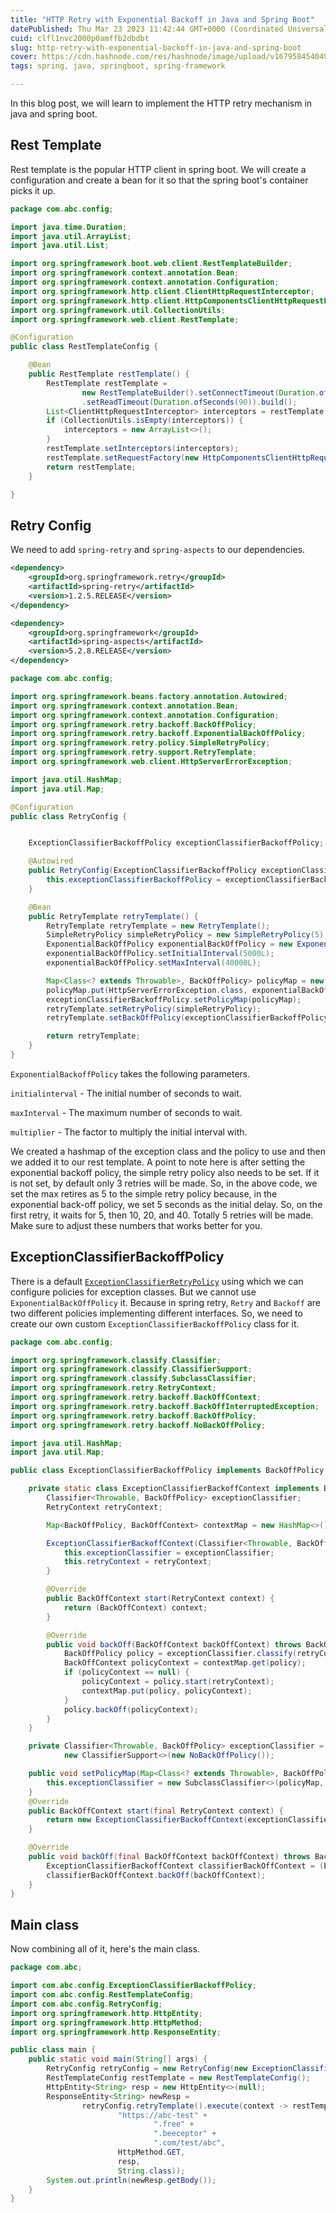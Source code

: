 ```yaml
---
title: "HTTP Retry with Exponential Backoff in Java and Spring Boot"
datePublished: Thu Mar 23 2023 11:42:44 GMT+0000 (Coordinated Universal Time)
cuid: clfl1nvc2000p0amffb2dbdbt
slug: http-retry-with-exponential-backoff-in-java-and-spring-boot
cover: https://cdn.hashnode.com/res/hashnode/image/upload/v1679584540494/64849dc4-e212-4c2b-886a-71b9fe071e9c.png
tags: spring, java, springboot, spring-framework

---
```


In this blog post, we will learn to implement the HTTP retry mechanism in java and spring boot.

## Rest Template

Rest template is the popular HTTP client in spring boot. We will create a configuration and create a bean for it so that the spring boot's container picks it up.

```java
package com.abc.config;

import java.time.Duration;
import java.util.ArrayList;
import java.util.List;

import org.springframework.boot.web.client.RestTemplateBuilder;
import org.springframework.context.annotation.Bean;
import org.springframework.context.annotation.Configuration;
import org.springframework.http.client.ClientHttpRequestInterceptor;
import org.springframework.http.client.HttpComponentsClientHttpRequestFactory;
import org.springframework.util.CollectionUtils;
import org.springframework.web.client.RestTemplate;

@Configuration
public class RestTemplateConfig {

	@Bean
	public RestTemplate restTemplate() {
		RestTemplate restTemplate =
                new RestTemplateBuilder().setConnectTimeout(Duration.ofSeconds(30))
				.setReadTimeout(Duration.ofSeconds(90)).build();
		List<ClientHttpRequestInterceptor> interceptors = restTemplate.getInterceptors();
		if (CollectionUtils.isEmpty(interceptors)) {
			interceptors = new ArrayList<>();
		}
		restTemplate.setInterceptors(interceptors);
		restTemplate.setRequestFactory(new HttpComponentsClientHttpRequestFactory());
		return restTemplate;
	}

}
```

## Retry Config

We need to add `spring-retry` and `spring-aspects` to our dependencies.

```xml
<dependency>
    <groupId>org.springframework.retry</groupId>
    <artifactId>spring-retry</artifactId>
    <version>1.2.5.RELEASE</version>
</dependency>

<dependency>
    <groupId>org.springframework</groupId>
    <artifactId>spring-aspects</artifactId>
    <version>5.2.8.RELEASE</version>
</dependency>
```

```java
package com.abc.config;

import org.springframework.beans.factory.annotation.Autowired;
import org.springframework.context.annotation.Bean;
import org.springframework.context.annotation.Configuration;
import org.springframework.retry.backoff.BackOffPolicy;
import org.springframework.retry.backoff.ExponentialBackOffPolicy;
import org.springframework.retry.policy.SimpleRetryPolicy;
import org.springframework.retry.support.RetryTemplate;
import org.springframework.web.client.HttpServerErrorException;

import java.util.HashMap;
import java.util.Map;

@Configuration
public class RetryConfig {


    ExceptionClassifierBackoffPolicy exceptionClassifierBackoffPolicy;

    @Autowired
    public RetryConfig(ExceptionClassifierBackoffPolicy exceptionClassifierBackoffPolicy) {
        this.exceptionClassifierBackoffPolicy = exceptionClassifierBackoffPolicy;
    }

    @Bean
    public RetryTemplate retryTemplate() {
        RetryTemplate retryTemplate = new RetryTemplate();
        SimpleRetryPolicy simpleRetryPolicy = new SimpleRetryPolicy(5);
        ExponentialBackOffPolicy exponentialBackOffPolicy = new ExponentialBackOffPolicy();
        exponentialBackOffPolicy.setInitialInterval(5000L);
        exponentialBackOffPolicy.setMaxInterval(40000L);

        Map<Class<? extends Throwable>, BackOffPolicy> policyMap = new HashMap<>();
        policyMap.put(HttpServerErrorException.class, exponentialBackOffPolicy);
        exceptionClassifierBackoffPolicy.setPolicyMap(policyMap);
        retryTemplate.setRetryPolicy(simpleRetryPolicy);
        retryTemplate.setBackOffPolicy(exceptionClassifierBackoffPolicy);

        return retryTemplate;
    }
}
```

`ExponentialBackoffPolicy` takes the following parameters.

`initialinterval` - The initial number of seconds to wait.

`maxInterval` - The maximum number of seconds to wait.

`multiplier` - The factor to multiply the initial interval with.

We created a hashmap of the exception class and the policy to use and then we added it to our rest template. A point to note here is after setting the exponential backoff policy, the simple retry policy also needs to be set. If it is not set, by default only 3 retries will be made. So, in the above code, we set the max retires as 5 to the simple retry policy because, in the exponential back-off policy, we set 5 seconds as the initial delay. So, on the first retry, it waits for 5, then 10, 20, and 40. Totally 5 retries will be made. Make sure to adjust these numbers that works better for you.

## ExceptionClassifierBackoffPolicy

There is a default [`ExceptionClassifierRetryPolicy`](https://docs.spring.io/spring-retry/docs/api/current/org/springframework/retry/policy/ExceptionClassifierRetryPolicy.html) using which we can configure policies for exception classes. But we cannot use `ExponentialBackOffPolicy` it. Because in spring retry, `Retry` and `Backoff` are two different policies implementing different interfaces. So, we need to create our own custom `ExceptionClassifierBackoffPolicy` class for it.

```java
package com.abc.config;

import org.springframework.classify.Classifier;
import org.springframework.classify.ClassifierSupport;
import org.springframework.classify.SubclassClassifier;
import org.springframework.retry.RetryContext;
import org.springframework.retry.backoff.BackOffContext;
import org.springframework.retry.backoff.BackOffInterruptedException;
import org.springframework.retry.backoff.BackOffPolicy;
import org.springframework.retry.backoff.NoBackOffPolicy;

import java.util.HashMap;
import java.util.Map;

public class ExceptionClassifierBackoffPolicy implements BackOffPolicy {

    private static class ExceptionClassifierBackoffContext implements BackOffContext, BackOffPolicy {
        Classifier<Throwable, BackOffPolicy> exceptionClassifier;
        RetryContext retryContext;

        Map<BackOffPolicy, BackOffContext> contextMap = new HashMap<>();

        ExceptionClassifierBackoffContext(Classifier<Throwable, BackOffPolicy> exceptionClassifier, RetryContext retryContext) {
            this.exceptionClassifier = exceptionClassifier;
            this.retryContext = retryContext;
        }

        @Override
        public BackOffContext start(RetryContext context) {
            return (BackOffContext) context;
        }

        @Override
        public void backOff(BackOffContext backOffContext) throws BackOffInterruptedException {
            BackOffPolicy policy = exceptionClassifier.classify(retryContext.getLastThrowable());
            BackOffContext policyContext = contextMap.get(policy);
            if (policyContext == null) {
                policyContext = policy.start(retryContext);
                contextMap.put(policy, policyContext);
            }
            policy.backOff(policyContext);
        }
    }

    private Classifier<Throwable, BackOffPolicy> exceptionClassifier =
            new ClassifierSupport<>(new NoBackOffPolicy());

    public void setPolicyMap(Map<Class<? extends Throwable>, BackOffPolicy> policyMap) {
        this.exceptionClassifier = new SubclassClassifier<>(policyMap, new NoBackOffPolicy());
    }
    @Override
    public BackOffContext start(final RetryContext context) {
        return new ExceptionClassifierBackoffContext(exceptionClassifier, context);
    }

    @Override
    public void backOff(final BackOffContext backOffContext) throws BackOffInterruptedException {
        ExceptionClassifierBackoffContext classifierBackOffContext = (ExceptionClassifierBackoffContext) backOffContext;
        classifierBackOffContext.backOff(backOffContext);
    }
}
```

## Main class

Now combining all of it, here's the main class.

```java
package com.abc;

import com.abc.config.ExceptionClassifierBackoffPolicy;
import com.abc.config.RestTemplateConfig;
import com.abc.config.RetryConfig;
import org.springframework.http.HttpEntity;
import org.springframework.http.HttpMethod;
import org.springframework.http.ResponseEntity;

public class main {
    public static void main(String[] args) {
        RetryConfig retryConfig = new RetryConfig(new ExceptionClassifierBackoffPolicy());
        RestTemplateConfig restTemplate = new RestTemplateConfig();
        HttpEntity<String> resp = new HttpEntity<>(null);
        ResponseEntity<String> newResp =
                retryConfig.retryTemplate().execute(context -> restTemplate.restTemplate().exchange(
                        "https://abc-test" +
                                ".free" +
                                ".beeceptor" +
                                ".com/test/abc",
                        HttpMethod.GET,
                        resp,
                        String.class));
        System.out.println(newResp.getBody());
    }
}
```